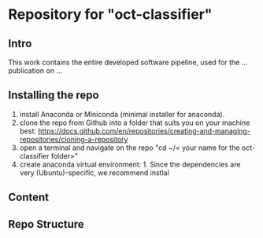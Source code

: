 # Repository for "oct-classifier"

## Intro 
This work contains the entire developed software pipeline, used for the ... publication on ...

## Installing the repo
1. install Anaconda or Miniconda (minimal installer for anaconda).
2. clone the repo from Github into a folder that suits you on your machine best:  https://docs.github.com/en/repositories/creating-and-managing-repositories/cloning-a-repository
3. open a terminal and navigate on the repo "cd ~/< your name for the oct-classifier folder>"
4. create anaconda virtual environment:
   1. 
Since the dependencies are very (Ubuntu)-specific, we recommend instlal

## Content 

## Repo Structure



